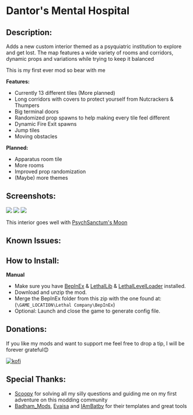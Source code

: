 # Dantor's Mental Hospital

## Description:
Adds a new custom interior themed as a psyquiatric institution to explore and get lost. The map features a wide variety of rooms and corridors, dynamic props and variations while trying to keep it balanced

This is my first ever mod so bear with me

**Features:**
- Currently 13 different tiles (More planned)
- Long corridors with covers to protect yourself from Nutcrackers & Thumpers
- Big terminal doors
- Randomized prop spawns to help making every tile feel different
- Dynamic Fire Exit spawns
- Jump tiles
- Moving obstacles

**Planned:**
- Apparatus room tile
- More rooms
- Improved prop randomization
- (Maybe) more themes
## Screenshots:
![](https://i.ibb.co/NVw41JV/image-50.png)
![](https://i.ibb.co/XsMKpr9/image-62.png)
![](https://i.ibb.co/8mZV4Fd/image-58.png)

This interior goes well with [PsychSanctum's Moon](https://thunderstore.io/c/lethal-company/p/Tolian/PsychSanctum/)
## Known Issues:


## How to Install:
**Manual**
- Make sure you have [BepInEx](https://thunderstore.io/c/lethal-company/p/BepInEx/BepInExPack/) & [LethalLib](https://thunderstore.io/c/lethal-company/p/Evaisa/LethalLib/) & [LethalLevelLoader](https://thunderstore.io/c/lethal-company/p/IAmBatby/LethalLevelLoader/) installed.
- Download and unzip the mod.
- Merge the BepInEx folder from this zip with the one found at: (`\GAME_LOCATION\Lethal Company\BepInEx`)
- Optional: Launch and close the game to generate config file.

## Donations:
If you like my mods and want to support me feel free to drop a tip, I will be forever grateful😊

[![kofi](https://az743702.vo.msecnd.net/cdn/kofi3.png?v=0)](https://ko-fi.com/dantor)

## Special Thanks:
- [Scoopy](https://thunderstore.io/c/lethal-company/p/scoopy/Scoopys_Variety_Mod/) for solving all my silly questions and guiding me on my first adventure on this modding community
- [Badham_Mods](https://thunderstore.io/c/lethal-company/p/Badham_Mods/SCPFoundationDungeon/), [Evaisa](https://thunderstore.io/c/lethal-company/p/Evaisa/LethalLib/) and [IAmBatby](https://thunderstore.io/c/lethal-company/p/IAmBatby/LethalLevelLoader/) for their templates and great tools

